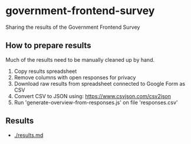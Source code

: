 # government-frontend-survey

Sharing the results of the Government Frontend Survey

## How to prepare results

Much of the results need to be manually cleaned up by hand.

1. Copy results spreadsheet
2. Remove columns with open responses for privacy
3. Download raw results from spreadsheet connected to Google Form as CSV
4. Convert CSV to JSON using: https://www.csvjson.com/csv2json
5. Run 'generate-overview-from-responses.js' on file 'responses.csv'

## Results

- [./results.md](./results.md)